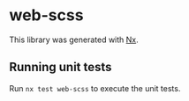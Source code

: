 # web-scss

This library was generated with [Nx](https://nx.dev).

## Running unit tests

Run `nx test web-scss` to execute the unit tests.
